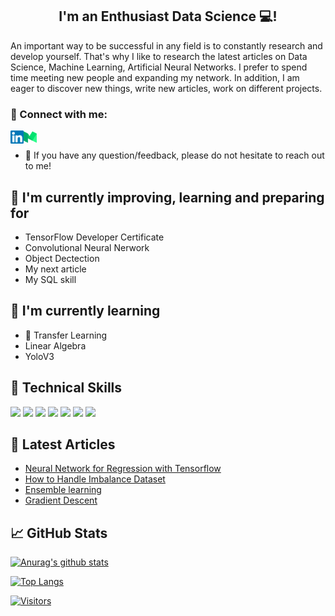 <h2 align="center">
I'm an Enthusiast  Data Science 💻!
</h2> 

An important way to be successful in any field is to constantly research and develop yourself. That's why I like to research the latest articles on Data Science, Machine Learning, Artificial Neural Networks. I prefer to spend time meeting new people and expanding my network. In addition, I am eager to discover new things, write new articles, work on different projects.

### 🤝 Connect with me:

<a href="https://www.linkedin.com/in/ayten-haciyeva-a2512321b"><img align="left" src="https://raw.githubusercontent.com/KhalidNazzar/KhalidNazzar/main/images/linkedin.svg" alt="Khalid Nazarov | LinkedIn" width="21px"/></a>
<a href="https://medium.com/@ayti.hajiyeva02"><img align="left" src="https://raw.githubusercontent.com/KhalidNazzar/KhalidNazzar/main/images/medium.svg" alt="Khalid Nazzar | Medium" width="21px"/></a>
</br>
- 💬 If you have any question/feedback, please do not hesitate to reach out to me!

## 🔭 I'm currently improving, learning and preparing for

- TensorFlow Developer Certificate
- Convolutional Neural Nerwork
- Object Dectection
- My next article
- My SQL skill

## 🌱 I'm currently learning

- 📱 Transfer Learning
- Linear Algebra
- YoloV3

## 💼 Technical Skills

![](https://img.shields.io/badge/Code-Pyhon-informational?style=flat&logo=react&color=61DAFB)
![](https://img.shields.io/badge/Analyze-Statistics-informational?style=flat&logo=react&color=61DAFB)
![](https://img.shields.io/badge/Code-ANN-informational?style=flat&logo=Ruby&color=CC342D)
![](https://img.shields.io/badge/ANN-Transfer-L-informational?style=flat&logo=Ruby-On-Rails&color=CC0000)
![](https://img.shields.io/badge/ANN-CNN-informational?style=flat&logo=HTML5&color=E34F26)
![](https://img.shields.io/badge/ANN-RNN-informational?style=flat&logo=PostgreSQL&color=336791)
![](https://img.shields.io/badge/ANN-NLP-informational?style=flat&logo=SQLite&color=003B57)





## 📝 Latest Articles

- [Neural Network for Regression with Tensorflow](https://www.analyticsvidhya.com/blog/2021/11/neural-network-for-regression-with-tensorflow/)
- [How to Handle Imbalance Dataset](https://medium.com/@ayti.hajiyeva02/how-to-handle-an-imbalanced-dataset-a10ba9e72d36)
- [Ensemble learning](https://medium.com/@ayti.hajiyeva02/ensemble-learning-d2d9269dd668_)
- [Gradient Descent](https://medium.com/@ayti.hajiyeva02/gradient-descent-dc8edc1c537)
## 📈 GitHub Stats 

[![Anurag's github stats](https://github-readme-stats.vercel.app/api?username=ayten21)](https://github.com/ayten21)

[![Top Langs](https://github-readme-stats.vercel.app/api/top-langs/?username=ayten21&layout=compact)](https://github.com/ayten21)

[![Visitors](https://visitor-badge.glitch.me/badge?page_id=ayten21.ayten21)](https://github.com/ayten21)
